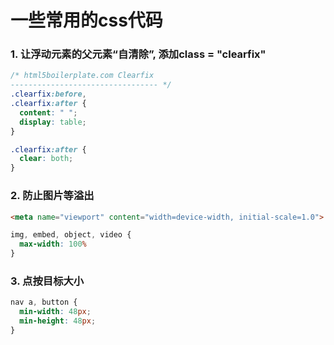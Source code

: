 # 一些常用的css代码

### 1. 让浮动元素的父元素“自清除”, 添加class = "clearfix"
```css
/* html5boilerplate.com Clearfix
--------------------------------- */
.clearfix:before,
.clearfix:after {
  content: " ";
  display: table;
}

.clearfix:after {
  clear: both;
}
```
### 2. 防止图片等溢出
```html
<meta name="viewport" content="width=device-width, initial-scale=1.0">
```
```css
img, embed, object, video {
  max-width: 100%
}
```
### 3. 点按目标大小
```css
nav a, button {
  min-width: 48px;
  min-height: 48px;
}
```
